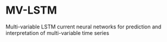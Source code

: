 # MV-LSTM
Multi-variable LSTM current neural networks for prediction and interpretation of multi-variable time series 
